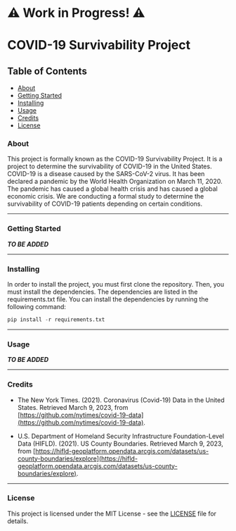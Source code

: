 # ⚠️ Work in Progress! ⚠️

# COVID-19 Survivability Project

## Table of Contents

- [About](#about)
- [Getting Started](#getting-started)
- [Installing](#installing)
- [Usage](#usage)
- [Credits](#credits)
- [License](#license)


### About <a name = "about"></a>

This project is formally known as the COVID-19 Survivability Project. It is a project to determine the survivability of COVID-19 in the United States. COVID-19 is a disease caused by the SARS-CoV-2 virus. It has been declared a pandemic by the World Health Organization on March 11, 2020. The pandemic has caused a global health crisis and has caused a global economic crisis. We are conducting a formal study to determine the survivability of COVID-19 patients depending on certain conditions.

---

### Getting Started <a name = "getting_started"></a>

**_TO BE ADDED_**

---

### Installing

In order to install the project, you must first clone the repository. Then, you must install the dependencies. The dependencies are listed in the requirements.txt file. You can install the dependencies by running the following command:

```python
pip install -r requirements.txt
```

---

### Usage <a name = "usage"></a>

**_TO BE ADDED_**

---

### Credits <a name = "credits"></a>

- The New York Times. (2021). Coronavirus (Covid-19) Data in the United States. Retrieved March 9, 2023, from [https://github.com/nytimes/covid-19-data](https://github.com/nytimes/covid-19-data).

- U.S. Department of Homeland Security Infrastructure Foundation-Level Data (HIFLD). (2021). US County Boundaries. Retrieved March 9, 2023, from [https://hifld-geoplatform.opendata.arcgis.com/datasets/us-county-boundaries/explore](https://hifld-geoplatform.opendata.arcgis.com/datasets/us-county-boundaries/explore).

---

### License <a name = "license"></a>

This project is licensed under the MIT License - see the [LICENSE](LICENSE) file for details.